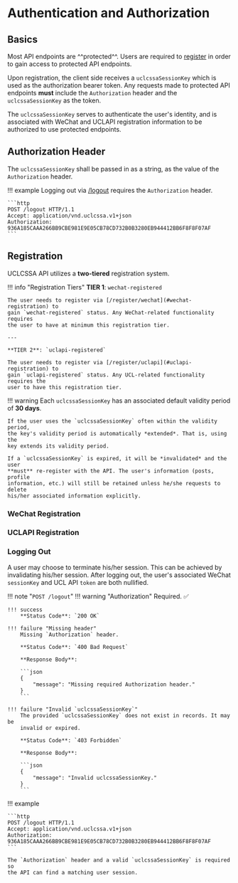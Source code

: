 # Authentication and Authorization

## Basics

Most API endpoints are ^^protected^^. Users are required to [register](#registration)
in order to gain access to protected API endpoints.

Upon registration, the client side receives a `uclcssaSessionKey` which is used
as the authorization bearer token. Any requests made to protected API endpoints
**must** include the `Authorization` header and the `uclcssaSessionKey` as the
token.

The `uclcssaSessionKey` serves to authenticate the user's identity, and is
associated with WeChat and UCLAPI registration information to be authorized to
use protected endpoints.

## Authorization Header

The `uclcssaSessionKey` shall be passed in as a string, as the value of the
`Authorization` header.

!!! example
    Logging out via [/logout](#logging-out) requires the `Authorization` header.

    ```http
    POST /logout HTTP/1.1
    Accept: application/vnd.uclcssa.v1+json
    Authorization: 936A185CAAA266BB9CBE981E9E05CB78CD732B0B3280EB944412BB6F8F8F07AF
    ```

## Registration

UCLCSSA API utilizes a **two-tiered** registration system.

!!! info "Registration Tiers"
    **TIER 1**: `wechat-registered`

    The user needs to register via [/register/wechat](#wechat-registration) to
    gain `wechat-registered` status. Any WeChat-related functionality requires
    the user to have at minimum this registration tier.

    ---

    **TIER 2**: `uclapi-registered`

    The user needs to register via [/register/uclapi](#uclapi-registration) to
    gain `uclapi-registered` status. Any UCL-related functionality requires the
    user to have this registration tier.

!!! warning
    Each `uclcssaSessionKey` has an associated default validity period of
    **30 days**.

    If the user uses the `uclcssaSessionKey` often within the validity period,
    the key's validity period is automatically *extended*. That is, using the
    key extends its validity period.

    If a `uclcssaSessionKey` is expired, it will be *invalidated* and the user
    **must** re-register with the API. The user's information (posts, profile
    information, etc.) will still be retained unless he/she requests to delete
    his/her associated information explicitly.

### WeChat Registration

### UCLAPI Registration

### Logging Out

A user may choose to terminate his/her session. This can be achieved by
invalidating his/her session. After logging out, the user's associated WeChat
`sessionKey` and UCL API `token` are both nullified.

!!! note "`POST /logout`"
    !!! warning "Authorization"
        Required. :white_check_mark:

    !!! success
        **Status Code**: `200 OK`
    
    !!! failure "Missing header"
        Missing `Authorization` header.

        **Status Code**: `400 Bad Request`

        **Response Body**:

        ```json
        {
            "message": "Missing required Authorization header."
        }
        ```
    
    !!! failure "Invalid `uclcssaSessionKey`"
        The provided `uclcssaSessionKey` does not exist in records. It may be
        invalid or expired.

        **Status Code**: `403 Forbidden`

        **Response Body**:

        ```json
        {
            "message": "Invalid uclcssaSessionKey."
        }
        ```

!!! example

    ```http
    POST /logout HTTP/1.1
    Accept: application/vnd.uclcssa.v1+json
    Authorization: 936A185CAAA266BB9CBE981E9E05CB78CD732B0B3280EB944412BB6F8F8F07AF
    ```

    The `Authorization` header and a valid `uclcssaSessionKey` is required so
    the API can find a matching user session.
